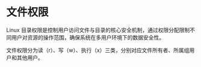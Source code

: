 # 文件权限

Linux 目录权限是控制用户访问文件与目录的核心安全机制，通过权限分配限制不同用户对资源的操作范围，确保系统在多用户环境下的数据安全性。

文件权限分为读（r）、写（w）、执行（x）三类，分别对应文件所有者、所属组用户和其他用户。
